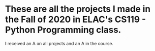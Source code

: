 # These are all the projects I made in the Fall of 2020 in ELAC's CS119 - Python Programming class. 
I received an A on all projects and an A in the course.
